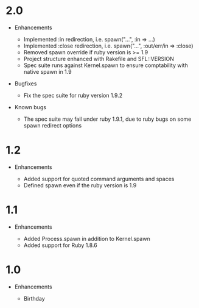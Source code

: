 # 2.0

* Enhancements

  * Implemented :in redirection, i.e. spawn("...", :in => ...)
  * Implemented :close redirection, i.e. spawn("...", :out/err/in => :close)
  * Removed spawn override if ruby version is >= 1.9
  * Project structure enhanced with Rakefile and SFL::VERSION
  * Spec suite runs against Kernel.spawn to ensure comptability with native spawn in 1.9

* Bugfixes

  * Fix the spec suite for ruby version 1.9.2

* Known bugs

  * The spec suite may fail under ruby 1.9.1, due to ruby bugs on some spawn redirect options

# 1.2

* Enhancements

  * Added support for quoted command arguments and spaces
  * Defined spawn even if the ruby version is 1.9

# 1.1

* Enhancements

  * Added Process.spawn in addition to Kernel.spawn
  * Added support for Ruby 1.8.6

# 1.0

* Enhancements

  * Birthday


